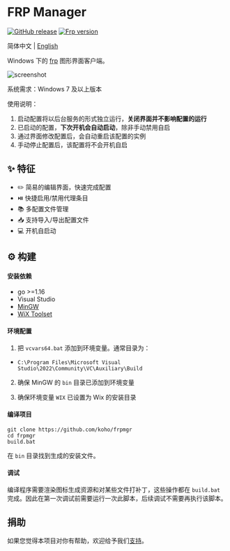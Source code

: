 # FRP Manager

[![GitHub release](https://img.shields.io/github/tag/koho/frpmgr.svg?label=release)](https://github.com/koho/frpmgr/releases)
[![Frp version](https://img.shields.io/endpoint?url=https%3A%2F%2Fgo.shields.workers.dev%2Fkoho%2Ffrpmgr%2Fmaster%3Fname%3Dfrp)](https://github.com/fatedier/frp)

简体中文 | [English](README_en.md)

Windows 下的 [frp](https://github.com/fatedier/frp) 图形界面客户端。

![screenshot](/docs/screenshot_zh.png)

系统需求：Windows 7 及以上版本

使用说明：
1. 启动配置将以后台服务的形式独立运行，**关闭界面并不影响配置的运行**
2. 已启动的配置，**下次开机会自动启动**，除非手动禁用自启
3. 通过界面修改配置后，会自动重启该配置的实例
4. 手动停止配置后，该配置将不会开机自启

## :sparkles: 特征

* :pencil2: 简易的编辑界面，快速完成配置
* :play_or_pause_button: 快捷启用/禁用代理条目
* 📚 多配置文件管理
* :inbox_tray: 支持导入/导出配置文件
* :computer: 开机自启动

## :gear: 构建

#### 安装依赖
- go >=1.16
- Visual Studio
- [MinGW](https://www.mingw-w64.org/)
- [WiX Toolset](https://wixtoolset.org/)

#### 环境配置

1. 把 `vcvars64.bat` 添加到环境变量。通常目录为：
- `C:\Program Files\Microsoft Visual Studio\2022\Community\VC\Auxiliary\Build`

2. 确保 MinGW 的 `bin` 目录已添加到环境变量

3. 确保环境变量 `WIX` 已设置为 Wix 的安装目录

#### 编译项目

```shell
git clone https://github.com/koho/frpmgr
cd frpmgr
build.bat
```

在 `bin` 目录找到生成的安装文件。

#### 调试

编译程序需要渲染图标生成资源和对某些文件打补丁，这些操作都在 `build.bat` 完成。因此在第一次调试前需要运行一次此脚本，后续调试不需要再执行该脚本。

## 捐助

如果您觉得本项目对你有帮助，欢迎给予我们[支持](/docs/donate-wechat.jpg)。
